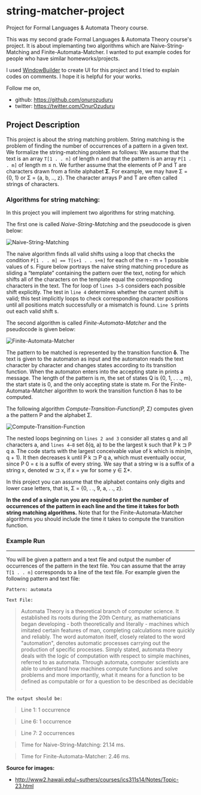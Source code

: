 string-matcher-project
======================
Project for Formal Languages & Automata Theory course.

This was my second grade Formal Languages & Automata Theory course's project.
It is about implemanting two algorithms which are Naive-String-Matching and Finite-Automata-Matcher. I wanted to put example codes for people who have similar homeworks/projects.

I used [WindowBuilder](https://eclipse.org/windowbuilder/) to create UI for this project and I tried to explain codes on comments.
I hope it is helpful for your works.

Follow me on,
  - github: https://github.com/onurozuduru
  - twitter: https://twitter.com/OnurOzuduru

## **Project Description**

This project is about the string matching problem. String matching is the problem of finding the number of occurrences of a pattern in a given text.
We formalize the string-matching problem as follows:
We assume that the text is an array `T[1 . . n]` of length n and that the pattern is an array `P[1 . . m]` of length m ≤ n. We further assume that the elements of P and T are characters drawn from a finite
alphabet **Σ**. For example, we may have Σ = {0, 1} or Σ = {a, b, .., z}. The character arrays P and T are often called strings of characters.

### Algorithms for string matching:

In this project you will implement two algorithms for string matching.

The first one is called *Naive-String-Matching* and the pseudocode is given below:

![Naive-String-Matching](http://www2.hawaii.edu/~suthers/courses/ics311s14/Notes/Topic-23/code-naive-string-matcher.jpg)

The naive algorithm finds all valid shifts using a loop that checks the condition `P[1 . . m] == T[s+1 . . s+m]` for each of the n - m + 1 possible values of s. Figure below portrays the naive string matching procedure as sliding a “template” containing the pattern over the text, noting for which shifts all of the characters on the template equal the corresponding characters in the text. The for loop of `lines 3–5` considers each possible shift explicitly. The test in `line 4` determines whether the current shift is valid; this test implicitly loops to check corresponding character positions until all positions match successfully or a mismatch is found.
`Line 5` prints out each valid shift s.

The second algorithm is called *Finite-Automata-Matcher* and the pseudocode is given below:

![Finite-Automata-Matcher](http://www2.hawaii.edu/~suthers/courses/ics311s14/Notes/Topic-23/code-finite-automaton-matcher.jpg)

The pattern to be matched is represented by the transition function **δ**. The text is given to the automaton as input and the automaton reads the text character by character and changes states according to its transition function. When the automaton enters into the accepting state in prints a message. The length of the pattern is m, the set of states Q is {0, 1, . . ., m}, the start state is 0, and the only accepting state is state m. For the Finite-Automata-Matcher algorithm to work the transition function δ has to be computed.

The following algorithm *Compute-Transition-Function(P, Σ)* computes given a the pattern P and the alphabet Σ.

![Compute-Transition-Function](http://www2.hawaii.edu/~suthers/courses/ics311s14/Notes/Topic-23/code-compute-transition-function.jpg)

The nested loops beginning on `lines 2 and 3` consider all states q and all characters a, and `lines 4–8` set δ(q, a) to be the largest k such that P k ⊐ P q a. The code starts with the largest conceivable value of k which is min(m, q + 1). It then decreases k until P k ⊐ P q a, which must eventually occur, since P 0 = ε is a suffix of every string.
We say that a string w is a suffix of a string x, denoted w ⊐ x, if x = yw for some y ∈ Σ*.

In this project you can assume that the alphabet contains only digits and lower case letters, that is, Σ = {0, . ., 9, a, . ., z}.

**In the end of a single run you are required to print the number of occurrences of the pattern in each line and the time it takes for both string matching algorithms.** Note that for the Finite-Automata-Matcher algorithms you should include the time it takes to compute the transition function.


### Example Run
---------------

You will be given a pattern and a text file and output the number of occurrences of the pattern in the text file. You can assume that the array `T[1 . . n]` corresponds to a line of the text file. For example given the following pattern and text file:

    Pattern: automata

    Text File:
>Automata Theory is a theoretical branch of computer science. It established its roots
>during the 20th Century, as mathematicians began developing - both theoretically and
>literally - machines which imitated certain features of man, completing calculations
>more quickly and reliably. The word automaton itself, closely related to the word
>"automation", denotes automatic processes carrying out the production of specific
>processes. Simply stated, automata theory deals with the logic of computation with
>respect to simple machines, referred to as automata. Through automata, computer
>scientists are able to understand how machines compute functions and solve problems
>and more importantly, what it means for a function to be defined as computable or for
>a question to be described as decidable .

    The output should be:

>Line 1: 1 occurrence

>Line 6: 1 occurrence

>Line 7: 2 occurrences

>Time for Naive-String-Matching: 21.14 ms.

>Time for Finite-Automata-Matcher: 2.46 ms.


**Source for images:**

  * http://www2.hawaii.edu/~suthers/courses/ics311s14/Notes/Topic-23.html

